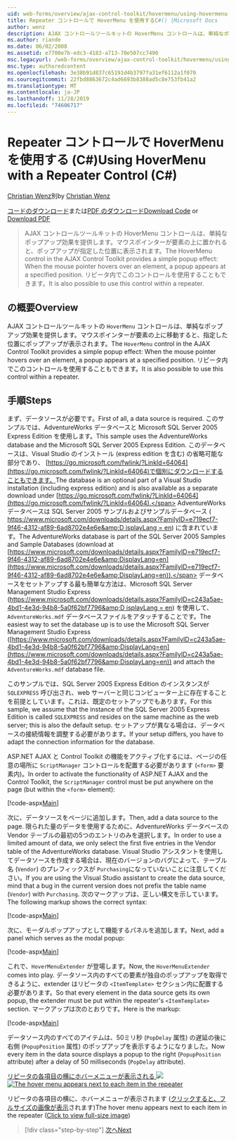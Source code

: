 ```yaml
---
uid: web-forms/overview/ajax-control-toolkit/hovermenu/using-hovermenu-with-a-repeater-control-cs
title: Repeater コントロールで HoverMenu を使用するC#() |Microsoft Docs
author: wenz
description: AJAX コントロールツールキットの HoverMenu コントロールは、単純なポップアップ効果を提供します。マウスポインターが要素の上に置かれると、ポップアップが specifi に表示されます。
ms.author: riande
ms.date: 06/02/2008
ms.assetid: e7700e7b-edc3-4183-a713-70e507cc7490
msc.legacyurl: /web-forms/overview/ajax-control-toolkit/hovermenu/using-hovermenu-with-a-repeater-control-cs
msc.type: authoredcontent
ms.openlocfilehash: 3e38b91d837c65191d4b3797fa31ef6112a1f070
ms.sourcegitcommit: 22fbd8863672c4ad6693b8388ad5c8e753fb41a2
ms.translationtype: MT
ms.contentlocale: ja-JP
ms.lasthandoff: 11/28/2019
ms.locfileid: "74606717"
---
```

# <a name="using-hovermenu-with-a-repeater-control-c"></a><span data-ttu-id="a42f1-103">Repeater コントロールで HoverMenu を使用する (C#)</span><span class="sxs-lookup"><span data-stu-id="a42f1-103">Using HoverMenu with a Repeater Control (C#)</span></span>

<span data-ttu-id="a42f1-104">[Christian Wenz](https://github.com/wenz)別</span><span class="sxs-lookup"><span data-stu-id="a42f1-104">by [Christian Wenz](https://github.com/wenz)</span></span>

<span data-ttu-id="a42f1-105">[コードのダウンロード](https://download.microsoft.com/download/b/0/6/b06fe835-5b8f-4c00-aef8-062c19d75b95/HoverMenu1.cs.zip)または[PDF のダウンロード](https://download.microsoft.com/download/b/6/a/b6ae89ee-df69-4c87-9bfb-ad1eb2b23373/hovermenu1CS.pdf)</span><span class="sxs-lookup"><span data-stu-id="a42f1-105">[Download Code](https://download.microsoft.com/download/b/0/6/b06fe835-5b8f-4c00-aef8-062c19d75b95/HoverMenu1.cs.zip) or [Download PDF](https://download.microsoft.com/download/b/6/a/b6ae89ee-df69-4c87-9bfb-ad1eb2b23373/hovermenu1CS.pdf)</span></span>

> <span data-ttu-id="a42f1-106">AJAX コントロールツールキットの HoverMenu コントロールは、単純なポップアップ効果を提供します。マウスポインターが要素の上に置かれると、ポップアップが指定した位置に表示されます。</span><span class="sxs-lookup"><span data-stu-id="a42f1-106">The HoverMenu control in the AJAX Control Toolkit provides a simple popup effect: When the mouse pointer hovers over an element, a popup appears at a specified position.</span></span> <span data-ttu-id="a42f1-107">リピータ内でこのコントロールを使用することもできます。</span><span class="sxs-lookup"><span data-stu-id="a42f1-107">It is also possible to use this control within a repeater.</span></span>

## <a name="overview"></a><span data-ttu-id="a42f1-108">の概要</span><span class="sxs-lookup"><span data-stu-id="a42f1-108">Overview</span></span>

<span data-ttu-id="a42f1-109">AJAX コントロールツールキットの `HoverMenu` コントロールは、単純なポップアップ効果を提供します。マウスポインターが要素の上に移動すると、指定した位置にポップアップが表示されます。</span><span class="sxs-lookup"><span data-stu-id="a42f1-109">The `HoverMenu` control in the AJAX Control Toolkit provides a simple popup effect: When the mouse pointer hovers over an element, a popup appears at a specified position.</span></span> <span data-ttu-id="a42f1-110">リピータ内でこのコントロールを使用することもできます。</span><span class="sxs-lookup"><span data-stu-id="a42f1-110">It is also possible to use this control within a repeater.</span></span>

## <a name="steps"></a><span data-ttu-id="a42f1-111">手順</span><span class="sxs-lookup"><span data-stu-id="a42f1-111">Steps</span></span>

<span data-ttu-id="a42f1-112">まず、データソースが必要です。</span><span class="sxs-lookup"><span data-stu-id="a42f1-112">First of all, a data source is required.</span></span> <span data-ttu-id="a42f1-113">このサンプルでは、AdventureWorks データベースと Microsoft SQL Server 2005 Express Edition を使用します。</span><span class="sxs-lookup"><span data-stu-id="a42f1-113">This sample uses the AdventureWorks database and the Microsoft SQL Server 2005 Express Edition.</span></span> <span data-ttu-id="a42f1-114">このデータベースは、Visual Studio のインストール (express edition を含む) の省略可能な部分であり、 [https://go.microsoft.com/fwlink/?LinkId=64064](https://go.microsoft.com/fwlink/?LinkId=64064)で個別にダウンロードすることもできます。</span><span class="sxs-lookup"><span data-stu-id="a42f1-114">The database is an optional part of a Visual Studio installation (including express edition) and is also available as a separate download under [https://go.microsoft.com/fwlink/?LinkId=64064](https://go.microsoft.com/fwlink/?LinkId=64064).</span></span> <span data-ttu-id="a42f1-115">AdventureWorks データベースは SQL Server 2005 サンプルおよびサンプルデータベース ( [https://www.microsoft.com/downloads/details.aspx?FamilyID=e719ecf7-9f46-4312-af89-6ad8702e4e6e&amp;D isplayLang = en](https://www.microsoft.com/downloads/details.aspx?FamilyID=e719ecf7-9f46-4312-af89-6ad8702e4e6e&amp;DisplayLang=en)) に含まれています。</span><span class="sxs-lookup"><span data-stu-id="a42f1-115">The AdventureWorks database is part of the SQL Server 2005 Samples and Sample Databases (download at [https://www.microsoft.com/downloads/details.aspx?FamilyID=e719ecf7-9f46-4312-af89-6ad8702e4e6e&amp;DisplayLang=en](https://www.microsoft.com/downloads/details.aspx?FamilyID=e719ecf7-9f46-4312-af89-6ad8702e4e6e&amp;DisplayLang=en)).</span></span> <span data-ttu-id="a42f1-116">データベースをセットアップする最も簡単な方法は、Microsoft SQL Server Management Studio Express ([https://www.microsoft.com/downloads/details.aspx?FamilyID=c243a5ae-4bd1-4e3d-94b8-5a0f62bf7796&amp;D isplayLang = en](https://www.microsoft.com/downloads/details.aspx?FamilyID=c243a5ae-4bd1-4e3d-94b8-5a0f62bf7796&amp;DisplayLang=en)) を使用して、`AdventureWorks.mdf` データベースファイルをアタッチすることです。</span><span class="sxs-lookup"><span data-stu-id="a42f1-116">The easiest way to set the database up is to use the Microsoft SQL Server Management Studio Express ([https://www.microsoft.com/downloads/details.aspx?FamilyID=c243a5ae-4bd1-4e3d-94b8-5a0f62bf7796&amp;DisplayLang=en](https://www.microsoft.com/downloads/details.aspx?FamilyID=c243a5ae-4bd1-4e3d-94b8-5a0f62bf7796&amp;DisplayLang=en)) and attach the `AdventureWorks.mdf` database file.</span></span>

<span data-ttu-id="a42f1-117">このサンプルでは、SQL Server 2005 Express Edition のインスタンスが `SQLEXPRESS` 呼び出され、web サーバーと同じコンピューター上に存在することを前提としています。これは、既定のセットアップでもあります。</span><span class="sxs-lookup"><span data-stu-id="a42f1-117">For this sample, we assume that the instance of the SQL Server 2005 Express Edition is called `SQLEXPRESS` and resides on the same machine as the web server; this is also the default setup.</span></span> <span data-ttu-id="a42f1-118">セットアップが異なる場合は、データベースの接続情報を調整する必要があります。</span><span class="sxs-lookup"><span data-stu-id="a42f1-118">If your setup differs, you have to adapt the connection information for the database.</span></span>

<span data-ttu-id="a42f1-119">ASP.NET AJAX と Control Toolkit の機能をアクティブ化するには、ページの任意の場所に `ScriptManager` コントロールを配置する必要があります (`<form>` 要素内)。</span><span class="sxs-lookup"><span data-stu-id="a42f1-119">In order to activate the functionality of ASP.NET AJAX and the Control Toolkit, the `ScriptManager` control must be put anywhere on the page (but within the `<form>` element):</span></span>

[!code-aspx[Main](using-hovermenu-with-a-repeater-control-cs/samples/sample1.aspx)]

<span data-ttu-id="a42f1-120">次に、データソースをページに追加します。</span><span class="sxs-lookup"><span data-stu-id="a42f1-120">Then, add a data source to the page.</span></span> <span data-ttu-id="a42f1-121">限られた量のデータを使用するために、AdventureWorks データベースの Vendor テーブルの最初の5つのエントリのみを選択します。</span><span class="sxs-lookup"><span data-stu-id="a42f1-121">In order to use a limited amount of data, we only select the first five entries in the Vendor table of the AdventureWorks database.</span></span> <span data-ttu-id="a42f1-122">Visual Studio アシスタントを使用してデータソースを作成する場合は、現在のバージョンのバグによって、テーブル名 (`Vendor`) のプレフィックスが `Purchasing`になっていないことに注意してください。</span><span class="sxs-lookup"><span data-stu-id="a42f1-122">If you are using the Visual Studio assistant to create the data source, mind that a bug in the current version does not prefix the table name (`Vendor`) with `Purchasing`.</span></span> <span data-ttu-id="a42f1-123">次のマークアップは、正しい構文を示しています。</span><span class="sxs-lookup"><span data-stu-id="a42f1-123">The following markup shows the correct syntax:</span></span>

[!code-aspx[Main](using-hovermenu-with-a-repeater-control-cs/samples/sample2.aspx)]

<span data-ttu-id="a42f1-124">次に、モーダルポップアップとして機能するパネルを追加します。</span><span class="sxs-lookup"><span data-stu-id="a42f1-124">Next, add a panel which serves as the modal popup:</span></span>

[!code-aspx[Main](using-hovermenu-with-a-repeater-control-cs/samples/sample3.aspx)]

<span data-ttu-id="a42f1-125">これで、`HoverMenuExtender` が登場します。</span><span class="sxs-lookup"><span data-stu-id="a42f1-125">Now, the `HoverMenuExtender` comes into play.</span></span> <span data-ttu-id="a42f1-126">データソース内のすべての要素が独自のポップアップを取得できるように、extender はリピータの `<ItemTemplate>` セクション内に配置する必要があります。</span><span class="sxs-lookup"><span data-stu-id="a42f1-126">So that every element in the data source gets its own popup, the extender must be put within the repeater's `<ItemTemplate>` section.</span></span> <span data-ttu-id="a42f1-127">マークアップは次のとおりです。</span><span class="sxs-lookup"><span data-stu-id="a42f1-127">Here is the markup:</span></span>

[!code-aspx[Main](using-hovermenu-with-a-repeater-control-cs/samples/sample4.aspx)]

<span data-ttu-id="a42f1-128">データソース内のすべてのアイテムは、50ミリ秒 (`PopDelay` 属性) の遅延の後に右側 (`PopupPosition` 属性) のポップアップを表示するようになりました。</span><span class="sxs-lookup"><span data-stu-id="a42f1-128">Now every item in the data source displays a popup to the right (`PopupPosition` attribute) after a delay of 50 milliseconds (`PopDelay` attribute).</span></span>

<span data-ttu-id="a42f1-129">[リピータの各項目の横にホバーメニューが表示される ![](using-hovermenu-with-a-repeater-control-cs/_static/image2.png)](using-hovermenu-with-a-repeater-control-cs/_static/image1.png)</span><span class="sxs-lookup"><span data-stu-id="a42f1-129">[![The hover menu appears next to each item in the repeater](using-hovermenu-with-a-repeater-control-cs/_static/image2.png)](using-hovermenu-with-a-repeater-control-cs/_static/image1.png)</span></span>

<span data-ttu-id="a42f1-130">リピータの各項目の横に、ホバーメニューが表示されます ([クリックすると、フルサイズの画像が表示](using-hovermenu-with-a-repeater-control-cs/_static/image3.png)されます)</span><span class="sxs-lookup"><span data-stu-id="a42f1-130">The hover menu appears next to each item in the repeater ([Click to view full-size image](using-hovermenu-with-a-repeater-control-cs/_static/image3.png))</span></span>

> [!div class="step-by-step"]
> [<span data-ttu-id="a42f1-131">次へ</span><span class="sxs-lookup"><span data-stu-id="a42f1-131">Next</span></span>](using-hovermenu-with-a-repeater-control-vb.md)
